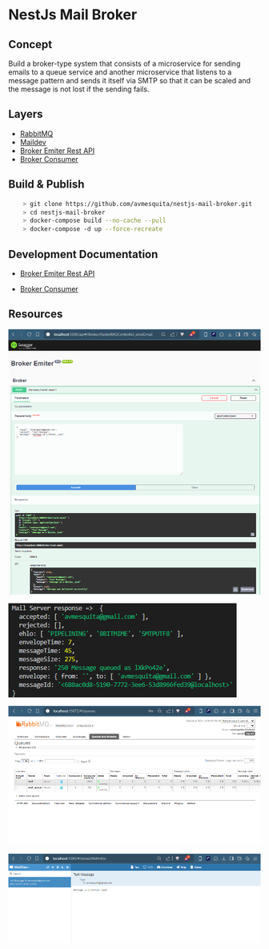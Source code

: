 # NestJs Mail Broker


## Concept

Build a broker-type system that consists of a microservice for sending emails to a queue service and another microservice that listens to a message pattern and sends it itself via SMTP so that it can be scaled and the message is not lost if the sending fails.


## Layers

- [RabbitMQ](https://www.rabbitmq.com/)
- [Maildev](https://maildev.github.io/maildev/)
- [Broker Emiter Rest API](broker-emiter/README.md)
- [Broker Consumer](broker-consumer/README.md)


## Build & Publish

```bash
    > git clone https://github.com/avmesquita/nestjs-mail-broker.git
    > cd nestjs-mail-broker
    > docker-compose build --no-cache --pull
    > docker-compose -d up --force-recreate
```


## Development Documentation

- [Broker Emiter Rest API](broker-emiter/documentation/index.html)

- [Broker Consumer](broker-consumer/documentation/index.html)


## Resources

![Broker Emitter](assets/broker-emiter.png)

![Broker Consumer](assets/broker-consumer-console-log.png)

![RabbitMQ Queues](assets/rabbitmq-queues.png)

![Maildev Inbox](assets/maildev-delivered.png)

